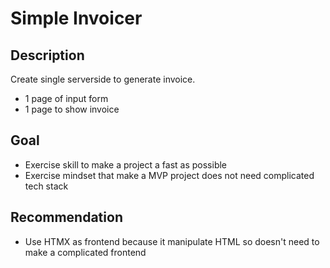 # Simple Invoicer

## Description
Create single serverside to generate invoice.
- 1 page of input form
- 1 page to show invoice

## Goal
- Exercise skill to make a project a fast as possible
- Exercise mindset that make a MVP project does not need complicated tech stack

## Recommendation
- Use HTMX as frontend because it manipulate HTML so doesn't need to make a complicated frontend